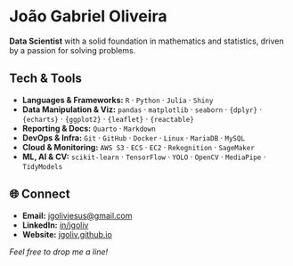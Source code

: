 # João Gabriel Oliveira

**Data Scientist** with a solid foundation in mathematics and statistics, driven by a passion for solving problems.

## Tech & Tools

- **Languages & Frameworks:** `R` · `Python` · `Julia` · `Shiny`
- **Data Manipulation & Viz:** `pandas` · `matplotlib` · `seaborn` · `{dplyr}` · `{echarts}` · `{ggplot2}` · `{leaflet}` · `{reactable}`
- **Reporting & Docs:** `Quarto` · `Markdown`  
- **DevOps & Infra:** `Git` · `GitHub` · `Docker` · `Linux` · `MariaDB` · `MySQL`
- **Cloud & Monitoring:** `AWS S3` · `ECS` · `EC2` · `Rekognition` · `SageMaker`
- **ML, AI & CV:** `scikit-learn` · `TensorFlow` · `YOLO` · `OpenCV` · `MediaPipe` · `TidyModels` 

## 🌐 Connect

- **Email:** [jgolivjesus@gmail.com](mailto:jgolivjesus@gmail.com)  
- **LinkedIn:** [in/jgoliv](https://www.linkedin.com/in/jgoliv/) 
- **Website:** [jgoliv.github.io](https://jgoliv.github.io/)  

*Feel free to drop me a line!*  
